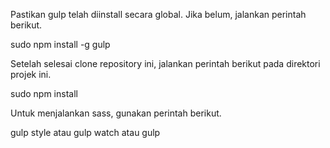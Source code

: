 Pastikan gulp telah diinstall secara global. Jika belum, jalankan perintah berikut.

sudo npm install -g gulp

Setelah selesai clone repository ini, jalankan perintah berikut pada direktori projek ini.

sudo npm install

Untuk menjalankan sass, gunakan perintah berikut.

gulp style atau gulp watch atau gulp